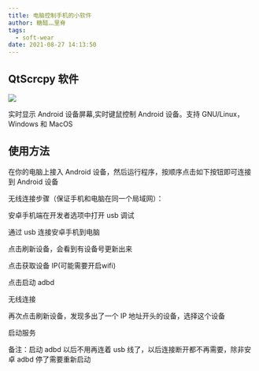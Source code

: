 ```yaml
---
title: 电脑控制手机的小软件
author: 糖醋灬里脊
tags:
  - soft-wear
date: 2021-08-27 14:13:50
---
```


## QtScrcpy 软件

![](https://s2.loli.net/2022/08/01/qF2Gb1WKSdmzxnX.png)

实时显示 Android 设备屏幕,实时键鼠控制 Android 设备。支持 GNU/Linux，Windows 和 MacOS

## 使用方法

在你的电脑上接入 Android 设备，然后运行程序，按顺序点击如下按钮即可连接到 Android 设备

无线连接步骤（保证手机和电脑在同一个局域网）：

安卓手机端在开发者选项中打开 usb 调试

通过 usb 连接安卓手机到电脑

点击刷新设备，会看到有设备号更新出来

点击获取设备 IP(可能需要开启wifi)

点击启动 adbd

无线连接

再次点击刷新设备，发现多出了一个 IP 地址开头的设备，选择这个设备

启动服务

备注：启动 adbd 以后不用再连着 usb 线了，以后连接断开都不再需要，除非安卓 adbd 停了需要重新启动
